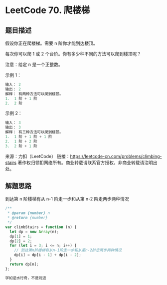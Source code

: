 # LeetCode 70. 爬楼梯

## 题目描述

假设你正在爬楼梯。需要 n 阶你才能到达楼顶。

每次你可以爬 1 或 2 个台阶。你有多少种不同的方法可以爬到楼顶呢？

注意：给定 n 是一个正整数。

示例 1：

```javascript
输入： 2
输出： 2
解释： 有两种方法可以爬到楼顶。
1.  1 阶 + 1 阶
2.  2 阶
```

示例 2：

```javascript
输入： 3
输出： 3
解释： 有三种方法可以爬到楼顶。
1.  1 阶 + 1 阶 + 1 阶
2.  1 阶 + 2 阶
3.  2 阶 + 1 阶
```

来源：力扣（LeetCode）
链接：https://leetcode-cn.com/problems/climbing-stairs
著作权归领扣网络所有。商业转载请联系官方授权，非商业转载请注明出处。

## 解题思路

到达第 n 阶楼梯有从 n-1 阶走一步和从第 n-2 阶走两步两种情况

```javascript
/**
 * @param {number} n
 * @return {number}
 */
var climbStairs = function (n) {
  let dp = new Array(n);
  dp[1] = 1;
  dp[2] = 2;
  for (let i = 3; i <= n; i++) {
    // 到达第n阶楼梯有从n-1阶走一步和从第n-2阶走两步两种情况
    dp[i] = dp[i - 1] + dp[i - 2];
  }
  return dp[n];
};
```

```javascript
学如逆水行舟，不进则退
```
